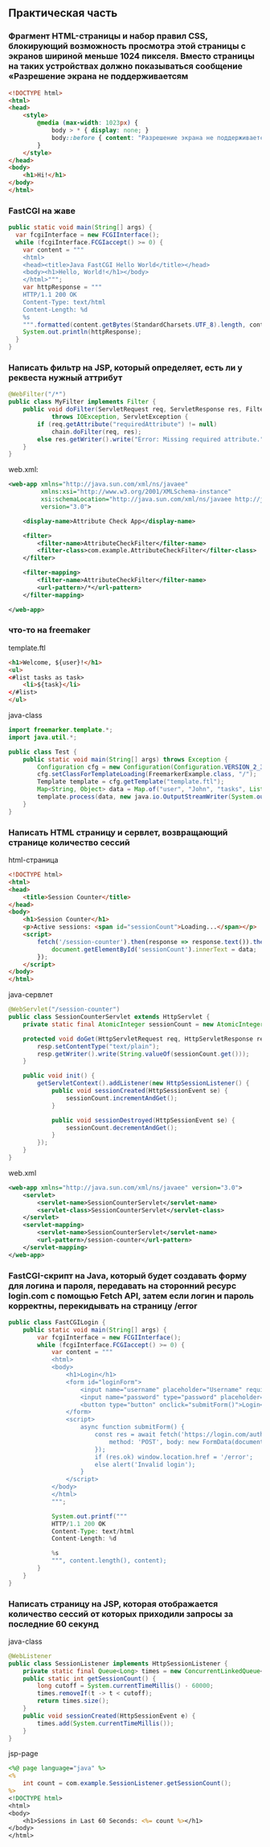 ## Практическая часть

### Фрагмент HTML-страницы и набор правил CSS, блокирующий возможность просмотра этой страницы с экранов шириной меньше 1024 пикселя. Вместо страницы на таких устройствах должно показываться сообщение «Разрешение экрана не поддерживаетсям

```html
<!DOCTYPE html>
<html>
<head>
    <style>
        @media (max-width: 1023px) {
            body > * { display: none; }
            body::before { content: "Разрешение экрана не поддерживается"; }
        }
    </style>
</head>
<body>
    <h1>Hi!</h1>
</body>
</html>
```

### FastCGI на жаве

```java
public static void main(String[] args) {
  var fcgiInterface = new FCGIInterface();
  while (fcgiInterface.FCGIaccept() >= 0) {
    var content = """
    <html>
    <head><title>Java FastCGI Hello World</title></head>
    <body><h1>Hello, World!</h1></body>
    </html>""";
    var httpResponse = """
    HTTP/1.1 200 OK
    Content-Type: text/html
    Content-Length: %d
    %s
    """.formatted(content.getBytes(StandardCharsets.UTF_8).length, content);
    System.out.println(httpResponse);
  }
}
```

### Написать фильтр на JSP, который определяет, есть ли у реквеста нужный аттрибут

```java
@WebFilter("/*")
public class MyFilter implements Filter {
    public void doFilter(ServletRequest req, ServletResponse res, FilterChain chain) 
            throws IOException, ServletException {
        if (req.getAttribute("requiredAttribute") != null) 
            chain.doFilter(req, res);
        else res.getWriter().write("Error: Missing required attribute.");
    }
}
```
web.xml:
```xml
<web-app xmlns="http://java.sun.com/xml/ns/javaee" 
         xmlns:xsi="http://www.w3.org/2001/XMLSchema-instance" 
         xsi:schemaLocation="http://java.sun.com/xml/ns/javaee http://java.sun.com/xml/ns/javaee/web-app_3_0.xsd" 
         version="3.0">

    <display-name>Attribute Check App</display-name>

    <filter>
        <filter-name>AttributeCheckFilter</filter-name>
        <filter-class>com.example.AttributeCheckFilter</filter-class>
    </filter>

    <filter-mapping>
        <filter-name>AttributeCheckFilter</filter-name>
        <url-pattern>/*</url-pattern>
    </filter-mapping>

</web-app>
```

### что-то на freemaker

template.ftl
```html
<h1>Welcome, ${user}!</h1>
<ul>
<#list tasks as task>
    <li>${task}</li>
</#list>
</ul>
```

java-class
```java
import freemarker.template.*;
import java.util.*;

public class Test {
    public static void main(String[] args) throws Exception {
        Configuration cfg = new Configuration(Configuration.VERSION_2_3_31);
        cfg.setClassForTemplateLoading(FreemarkerExample.class, "/");
        Template template = cfg.getTemplate("template.ftl");
        Map<String, Object> data = Map.of("user", "John", "tasks", List.of("Task 1", "Task 2"));
        template.process(data, new java.io.OutputStreamWriter(System.out));
    }
}
```

### Написать HTML страницу и сервлет, возвращающий странице количество сессий

html-страница
```html
<!DOCTYPE html>
<html>
<head>
    <title>Session Counter</title>
</head>
<body>
    <h1>Session Counter</h1>
    <p>Active sessions: <span id="sessionCount">Loading...</span></p>
    <script>
        fetch('/session-counter').then(response => response.text()).then(data => {
            document.getElementById('sessionCount').innerText = data;
        });
    </script>
</body>
</html>
```

java-сервлет
```java
@WebServlet("/session-counter")
public class SessionCounterServlet extends HttpServlet {
    private static final AtomicInteger sessionCount = new AtomicInteger(0);

    protected void doGet(HttpServletRequest req, HttpServletResponse resp) throws IOException {
        resp.setContentType("text/plain");
        resp.getWriter().write(String.valueOf(sessionCount.get()));
    }

    public void init() {
        getServletContext().addListener(new HttpSessionListener() {
            public void sessionCreated(HttpSessionEvent se) {
                sessionCount.incrementAndGet();
            }

            public void sessionDestroyed(HttpSessionEvent se) {
                sessionCount.decrementAndGet();
            }
        });
    }
}
```

web.xml
```xml
<web-app xmlns="http://java.sun.com/xml/ns/javaee" version="3.0">
    <servlet>
        <servlet-name>SessionCounterServlet</servlet-name>
        <servlet-class>SessionCounterServlet</servlet-class>
    </servlet>
    <servlet-mapping>
        <servlet-name>SessionCounterServlet</servlet-name>
        <url-pattern>/session-counter</url-pattern>
    </servlet-mapping>
</web-app>
```

### FastCGI-скрипт на Java, который будет создавать форму для логина и пароля, передавать на сторонний ресурс login.com с помощью Fetch API, затем если логин и пароль корректны, перекидывать на страницу /error

```java
public class FastCGILogin {
    public static void main(String[] args) {
        var fcgiInterface = new FCGIInterface();
        while (fcgiInterface.FCGIaccept() >= 0) {
            var content = """
            <html>
            <body>
                <h1>Login</h1>
                <form id="loginForm">
                    <input name="username" placeholder="Username" required><br>
                    <input name="password" type="password" placeholder="Password" required><br>
                    <button type="button" onclick="submitForm()">Login</button>
                </form>
                <script>
                    async function submitForm() {
                        const res = await fetch('https://login.com/auth', {
                            method: 'POST', body: new FormData(document.getElementById('loginForm'))
                        });
                        if (res.ok) window.location.href = '/error';
                        else alert('Invalid login');
                    }
                </script>
            </body>
            </html>
            """;

            System.out.printf("""
            HTTP/1.1 200 OK
            Content-Type: text/html
            Content-Length: %d

            %s
            """, content.length(), content);
        }
    }
}
```

### Написать страницу на JSP, которая отображается количество сессий от которых приходили запросы за последние 60 секунд

java-class
```java
@WebListener
public class SessionListener implements HttpSessionListener {
    private static final Queue<Long> times = new ConcurrentLinkedQueue<>();
    public static int getSessionCount() {
        long cutoff = System.currentTimeMillis() - 60000;
        times.removeIf(t -> t < cutoff);
        return times.size();
    }
    public void sessionCreated(HttpSessionEvent e) {
        times.add(System.currentTimeMillis());
    }
}
```

jsp-page
```jsp
<%@ page language="java" %>
<%
    int count = com.example.SessionListener.getSessionCount();
%>
<!DOCTYPE html>
<html>
<body>
    <h1>Sessions in Last 60 Seconds: <%= count %></h1>
</body>
</html>
```


